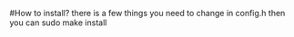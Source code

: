 #How to install?
there is a few things you need to change in config.h then you can sudo make install
